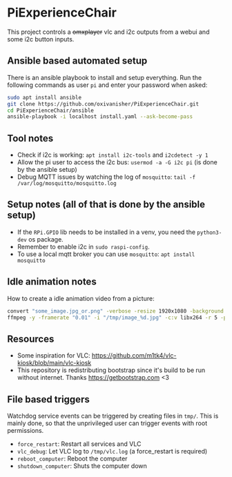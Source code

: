 # PiExperienceChair

This project controls a ~~omxplayer~~ vlc and i2c outputs from a webui and some i2c button inputs.

## Ansible based automated setup
There is an ansible playbook to install and setup everything. Run the following commands as user `pi` and enter your password when asked:
```bash
sudo apt install ansible
git clone https://github.com/oxivanisher/PiExperienceChair.git
cd PiExperienceChair/ansible
ansible-playbook -i localhost install.yaml --ask-become-pass
```

## Tool notes
* Check if i2c is working: `apt install i2c-tools` and `i2cdetect -y 1`
* Allow the pi user to access the i2c bus: `usermod -a -G i2c pi` (is done by the ansible setup)
* Debug MQTT issues by watching the log of `mosquitto`: `tail -f /var/log/mosquitto/mosquitto.log`

## Setup notes (all of that is done by the ansible setup)
* If the `RPi.GPIO` lib needs to be installed in a venv, you need the `python3-dev` os package.
* Remember to enable i2c in `sudo raspi-config`.
* To use a local mqtt broker you can use `mosquitto`: `apt install mosquitto`

## Idle animation notes
How to create a idle animation video from a picture:
```bash
convert "some_image.jpg_or.png" -verbose -resize 1920x1080 -background white -gravity center -extent 1920x1080 "/tmp/image_1.jpg"
ffmpeg -y -framerate "0.01" -i "/tmp/image_%d.jpg" -c:v libx264 -r 5 -pix_fmt yuvj444p -preset veryslow -tune stillimage idle.mp4
```
## Resources
* Some inspiration for VLC: https://github.com/m1tk4/vlc-kiosk/blob/main/vlc-kiosk
* This repository is redistributing bootstrap since it's build to be run without internet. Thanks https://getbootstrap.com <3

## File based triggers
Watchdog service events can be triggered by creating files in `tmp/`. This is mainly done, so that the unprivileged user can trigger events with root permissions.
* `force_restart`: Restart all services and VLC
* `vlc_debug`: Let VLC log to `/tmp/vlc.log` (a force_restart is required)
* `reboot_computer`: Reboot the computer
* `shutdown_computer`: Shuts the computer down
